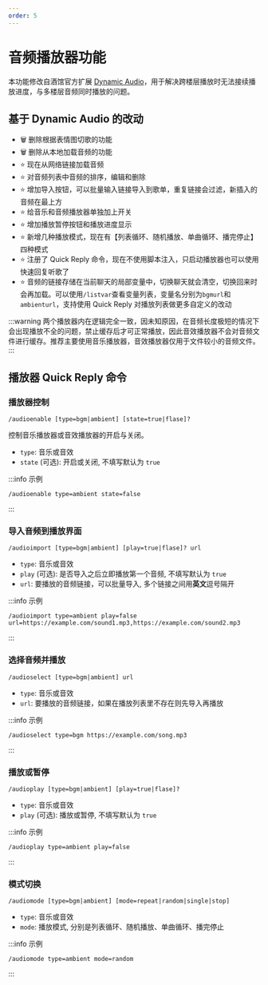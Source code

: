```yaml
---
order: 5
---
```


# 音频播放器功能

本功能修改自酒馆官方扩展 [Dynamic Audio](https://github.com/SillyTavern/Extension-Audio)，用于解决跨楼层播放时无法接续播放进度，与多楼层音频同时播放的问题。

## 基于 Dynamic Audio 的改动

- :wastebasket: 删除根据表情图切歌的功能
- :wastebasket: 删除从本地加载音频的功能
- :star: 现在从网络链接加载音频
- :star: 对音频列表中音频的排序，编辑和删除
- :star: 增加导入按钮，可以批量输入链接导入到歌单，重复链接会过滤，新插入的音频在最上方
- :star: 给音乐和音频播放器单独加上开关
- :star: 增加播放暂停按钮和播放进度显示
- :star: 新增几种播放模式，现在有【列表循环、随机播放、单曲循环、播完停止】四种模式
- :star: 注册了 Quick Reply 命令，现在不使用脚本注入，只启动播放器也可以使用快速回复听歌了
- :star: 音频的链接存储在当前聊天的局部变量中，切换聊天就会清空，切换回来时会再加载。可以使用`/listvar`查看变量列表，变量名分别为`bgmurl`和`ambienturl`，支持使用 Quick Reply 对播放列表做更多自定义的改动

:::warning
两个播放器内在逻辑完全一致，因未知原因，在音频长度极短的情况下会出现播放不全的问题，禁止缓存后才可正常播放，因此音效播放器不会对音频文件进行缓存。推荐主要使用音乐播放器，音效播放器仅用于文件较小的音频文件。
:::

## 播放器 Quick Reply 命令

### 播放器控制

```stscript
/audioenable [type=bgm|ambient] [state=true|flase]?
```

控制音乐播放器或音效播放器的开启与关闭。

- `type`: 音乐或音效
- `state` (可选): 开启或关闭, 不填写默认为 `true`

:::info 示例
```stscript
/audioenable type=ambient state=false
```
:::

### 导入音频到播放界面

```stscript
/audioimport [type=bgm|ambient] [play=true|flase]? url
```

- `type`: 音乐或音效
- `play` (可选): 是否导入之后立即播放第一个音频, 不填写默认为 `true`
- `url`: 要播放的音频链接，可以批量导入, 多个链接之间用**英文**逗号隔开

:::info 示例
```stscript
/audioimport type=ambient play=false url=https://example.com/sound1.mp3,https://example.com/sound2.mp3
```
:::

### 选择音频并播放

```stscript
/audioselect [type=bgm|ambient] url
```

- `type`: 音乐或音效
- `url`: 要播放的音频链接，如果在播放列表里不存在则先导入再播放

:::info 示例
```stscript
/audioselect type=bgm https://example.com/song.mp3
```
:::

### 播放或暂停

```stscript
/audioplay [type=bgm|ambient] [play=true|flase]?
```

- `type`: 音乐或音效
- `play` (可选): 播放或暂停, 不填写默认为 `true`

:::info 示例
```stscript
/audioplay type=ambient play=false
```
:::

### 模式切换

```stscript
/audiomode [type=bgm|ambient] [mode=repeat|random|single|stop]
```

- `type`: 音乐或音效
- `mode`: 播放模式, 分别是列表循环、随机播放、单曲循环、播完停止

:::info 示例
```stscript
/audiomode type=ambient mode=random
```
:::
